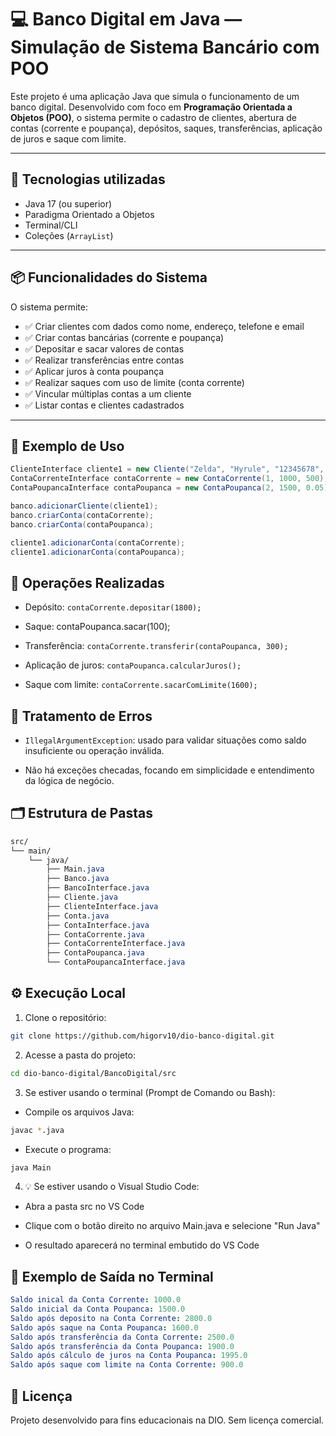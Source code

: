 # 💻 Banco Digital em Java — Simulação de Sistema Bancário com POO

Este projeto é uma aplicação Java que simula o funcionamento de um banco digital. Desenvolvido com foco em **Programação Orientada a Objetos (POO)**, o sistema permite o cadastro de clientes, abertura de contas (corrente e poupança), depósitos, saques, transferências, aplicação de juros e saque com limite.

---

## 🚀 Tecnologias utilizadas

- Java 17 (ou superior)
- Paradigma Orientado a Objetos
- Terminal/CLI
- Coleções (`ArrayList`)

---

## 📦 Funcionalidades do Sistema

O sistema permite:

- ✅ Criar clientes com dados como nome, endereço, telefone e email
- ✅ Criar contas bancárias (corrente e poupança)
- ✅ Depositar e sacar valores de contas
- ✅ Realizar transferências entre contas
- ✅ Aplicar juros à conta poupança
- ✅ Realizar saques com uso de limite (conta corrente)
- ✅ Vincular múltiplas contas a um cliente
- ✅ Listar contas e clientes cadastrados

---

## 📌 Exemplo de Uso

```java
ClienteInterface cliente1 = new Cliente("Zelda", "Hyrule", "12345678", "zelda@gmail.com");
ContaCorrenteInterface contaCorrente = new ContaCorrente(1, 1000, 500);
ContaPoupancaInterface contaPoupanca = new ContaPoupanca(2, 1500, 0.05);

banco.adicionarCliente(cliente1);
banco.criarConta(contaCorrente);
banco.criarConta(contaPoupanca);

cliente1.adicionarConta(contaCorrente);
cliente1.adicionarConta(contaPoupanca);
```

## 🧾 Operações Realizadas

  - Depósito: `contaCorrente.depositar(1800);`

  - Saque: contaPoupanca.sacar(100);

  - Transferência: `contaCorrente.transferir(contaPoupanca, 300);`

  - Aplicação de juros: `contaPoupanca.calcularJuros();`

  - Saque com limite: `contaCorrente.sacarComLimite(1600);`

## 🔐 Tratamento de Erros

  - `IllegalArgumentException`: usado para validar situações como saldo insuficiente ou operação inválida.

  - Não há exceções checadas, focando em simplicidade e entendimento da lógica de negócio.

## 🗂️ Estrutura de Pastas
```css
src/
└── main/
    └── java/
        ├── Main.java
        ├── Banco.java
        ├── BancoInterface.java
        ├── Cliente.java
        ├── ClienteInterface.java
        ├── Conta.java
        ├── ContaInterface.java
        ├── ContaCorrente.java
        ├── ContaCorrenteInterface.java
        ├── ContaPoupanca.java
        └── ContaPoupancaInterface.java
```

## ⚙️ Execução Local

1. Clone o repositório:

```bash
git clone https://github.com/higorv10/dio-banco-digital.git
```

2. Acesse a pasta do projeto:

```bash
cd dio-banco-digital/BancoDigital/src
```

3. Se estiver usando o terminal (Prompt de Comando ou Bash):

- Compile os arquivos Java:

```bash
javac *.java
```

- Execute o programa:

```bash
java Main
```

4. 💡 Se estiver usando o Visual Studio Code:

  - Abra a pasta src no VS Code

  - Clique com o botão direito no arquivo Main.java e selecione "Run Java"

  - O resultado aparecerá no terminal embutido do VS Code

## 📸 Exemplo de Saída no Terminal
```yaml
Saldo inical da Conta Corrente: 1000.0
Saldo inicial da Conta Poupanca: 1500.0
Saldo após deposito na Conta Corrente: 2800.0
Saldo após saque na Conta Poupanca: 1600.0
Saldo após transferência da Conta Corrente: 2500.0
Saldo após transferência da Conta Poupanca: 1900.0
Saldo após cálculo de juros na Conta Poupanca: 1995.0
Saldo após saque com limite na Conta Corrente: 900.0
```

## 📄 Licença
Projeto desenvolvido para fins educacionais na DIO. Sem licença comercial.
